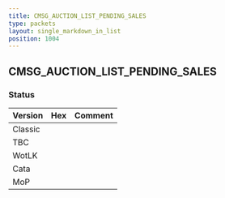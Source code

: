 ```yaml
---
title: CMSG_AUCTION_LIST_PENDING_SALES
type: packets
layout: single_markdown_in_list
position: 1004
---
```


## CMSG_AUCTION_LIST_PENDING_SALES

### Status

Version | Hex | Comment
---------- | ---------- | ----------
Classic |  |
TBC |  |
WotLK |  |
Cata |  |
MoP |  |